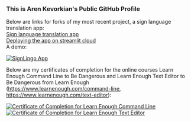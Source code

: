 ### This is Aren Kevorkian's Public GitHub Profile

Below are links for forks of my most recent project, a sign language translation app:\
[Sign language translation app](https://github.com/akev2794/sign_language_translation)\
[Deploying the app on streamlit cloud](https://github.com/akev2794/sign_app)\
A demo:

[![SignLingo App](https://img.youtube.com/vi/yninPcSHizw/0.jpg)](https://www.youtube.com/watch?v=yninPcSHizw)


Below are my certificates of completion for the online courses Learn Enough Command Line to Be Dangerous and Learn Enough Text Editor to Be Dangerous from Learn Enough (https://www.learnenough.com/command-line, https://www.learnenough.com/text-editor):


<a href="https://www.learnenough.com/certificates/akev2794"><img src="https://www.learnenough.com/certificates/akev2794/command-line-tutorial.svg" alt="Certificate of Completion for Learn Enough Command Line"></a><a href="https://www.learnenough.com/certificates/akev2794"><img src="https://www.learnenough.com/certificates/akev2794/text-editor-tutorial.svg" alt="Certificate of Completion for Learn Enough Text Editor"></a>

<!--
**akev2794/akev2794** is a ✨ _special_ ✨ repository because its `README.md` (this file) appears on your GitHub profile.

Here are some ideas to get you started:

- 🔭 I’m currently working on ...
- 🌱 I’m currently learning ...
- 👯 I’m looking to collaborate on ...
- 🤔 I’m looking for help with ...
- 💬 Ask me about ...
- 📫 How to reach me: ...
- 😄 Pronouns: ...
- ⚡ Fun fact: ...
-->

